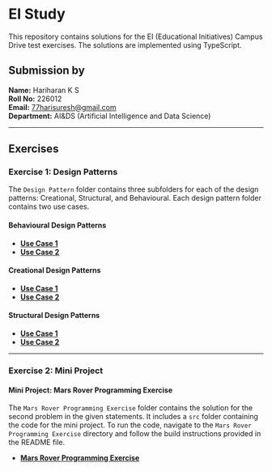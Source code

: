 # EI Study

This repository contains solutions for the EI (Educational Initiatives) Campus Drive test exercises. The solutions are implemented using TypeScript.

## Submission by

**Name:** Hariharan K S  
**Roll No:** 226012  
**Email:** 77harisuresh@gmail.com  
**Department:** AI&DS (Artificial Intelligence and Data Science)

---

## Exercises

### Exercise 1: Design Patterns

The `Design Pattern` folder contains three subfolders for each of the design patterns: Creational, Structural, and Behavioural. Each design pattern folder contains two use cases.

#### Behavioural Design Patterns
- **[Use Case 1](https://github.com/77hari01/EI-STUDY/blob/master/Design%20Patterns/Behavioural/Use%20Case%20-%201/README.md)**
- **[Use Case 2](https://github.com/77hari01/EI-STUDY/blob/master/Design%20Patterns/Behavioural/Use%20Case%20-%202/README.md)**

#### Creational Design Patterns
- **[Use Case 1](https://github.com/77hari01/EI-STUDY/blob/master/Design%20Patterns/Creational/Use%20Case%201/README.md)**
- **[Use Case 2](https://github.com/77hari01/EI-STUDY/blob/master/Design%20Patterns/Creational/Use%20Case%202/README.md)**

#### Structural Design Patterns
- **[Use Case 1](https://github.com/77hari01/EI-STUDY/blob/master/Design%20Patterns/Structural/Use%20case%201/README.md)**
- **[Use Case 2](https://github.com/77hari01/EI-STUDY/blob/master/Design%20Patterns/Structural/Use%20Case%202/README.md)**

---

### Exercise 2: Mini Project

#### Mini Project: Mars Rover Programming Exercise

The `Mars Rover Programming Exercise` folder contains the solution for the second problem in the given statements. It includes a `src` folder containing the code for the mini project. To run the code, navigate to the `Mars Rover Programming Exercise` directory and follow the build instructions provided in the README file.

- **[Mars Rover Programming Exercise](https://github.com/77hari01/EI-STUDY/blob/master/Mini-Project/README.md)**
